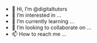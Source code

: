 - 👋 Hi, I’m @digitaltutors
- 👀 I’m interested in ...
- 🌱 I’m currently learning ...
- 💞️ I’m looking to collaborate on ...
- 📫 How to reach me ...

<!---
digitaltutors/digitaltutors is a ✨ special ✨ repository because its `README.md` (this file) appears on your GitHub profile.
You can click the Preview link to take a look at your changes.
--->
